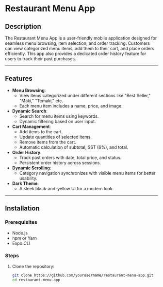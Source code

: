 # Restaurant Menu App

## Description
The Restaurant Menu App is a user-friendly mobile application designed for seamless menu browsing, item selection, and order tracking. Customers can view categorized menu items, add them to their cart, and place orders efficiently. This app also provides a dedicated order history feature for users to track their past purchases.

---

## Features
- **Menu Browsing**:
  - View items categorized under different sections like "Best Seller," "Maki," "Temaki," etc.
  - Each menu item includes a name, price, and image.
- **Dynamic Search**:
  - Search for menu items using keywords.
  - Dynamic filtering based on user input.
- **Cart Management**:
  - Add items to the cart.
  - Update quantities of selected items.
  - Remove items from the cart.
  - Automatic calculation of subtotal, SST (6%), and total.
- **Order History**:
  - Track past orders with date, total price, and status.
  - Persistent order history across sessions.
- **Dynamic Scrolling**:
  - Category navigation synchronizes with visible menu items for better usability.
- **Dark Theme**:
  - A sleek black-and-yellow UI for a modern look.

---

## Installation

### Prerequisites
- Node.js
- npm or Yarn
- Expo CLI

### Steps
1. Clone the repository:
   ```bash
   git clone https://github.com/yourusername/restaurant-menu-app.git
   cd restaurant-menu-app
